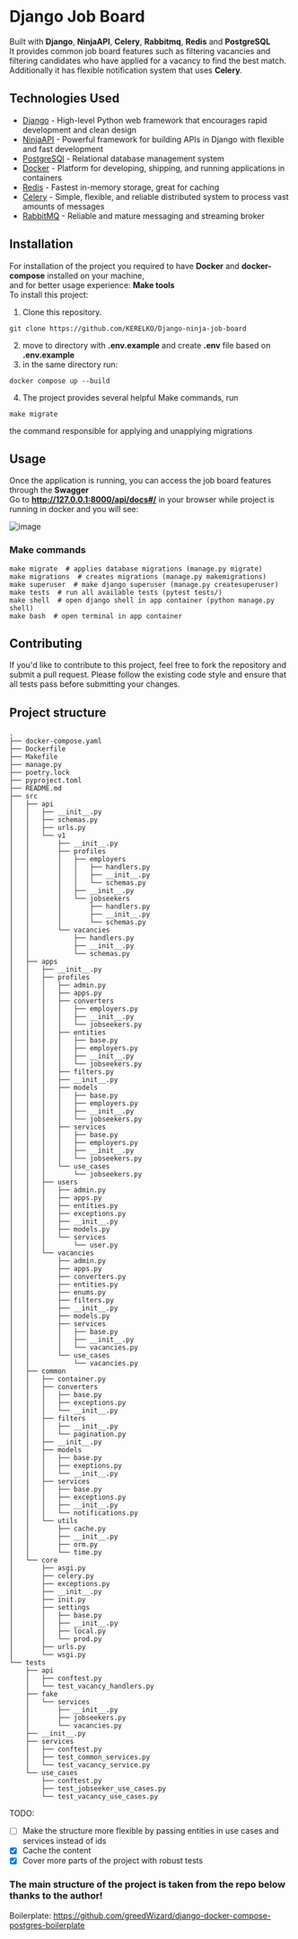 # Django Job Board

Built with **Django**, **NinjaAPI**, **Celery**, **Rabbitmq**, **Redis** and **PostgreSQL**  
It provides common job board features such as filtering vacancies and filtering candidates who have applied for a vacancy to find the best match.   
Additionally it has flexible notification system that uses **Celery**.  

## Technologies Used

- [Django](https://www.djangoproject.com/) - High-level Python web framework that encourages rapid development and clean design
- [NinjaAPI](https://django-ninja.dev/) - Powerful framework for building APIs in Django with flexible and fast development
- [PostgreSQl](https://www.postgresql.org/) - Relational database management system
- [Docker](https://www.docker.com/) - Platform for developing, shipping, and running applications in containers
- [Redis](https://redis.io/) - Fastest in-memory storage, great for caching
- [Celery](https://docs.celeryq.dev/en/stable/) - Simple, flexible, and reliable distributed system to process vast amounts of messages
- [RabbitMQ](https://www.rabbitmq.com/) - Reliable and mature messaging and streaming broker
## Installation
For installation of the project you required to have __Docker__ and __docker-compose__ installed on your machine,  
and for better usage experience: __Make tools__  
To install this project:

1. Clone this repository.
```
git clone https://github.com/KERELKO/Django-ninja-job-board
```
2. move to directory with __.env.example__ and create __.env__ file based on **.env.example**
3. in the same directory run:
```
docker compose up --build
```
4. The project provides several helpful Make commands, run
```
make migrate
```
the command responsible for applying and unapplying migrations

## Usage

Once the application is running, you can access the job board features through the __Swagger__  
Go to __http://127.0.0.1:8000/api/docs#/__ in your browser while project is running in docker and you will see:

![image](https://github.com/KERELKO/Django-ninja-job-board/assets/89779202/729725bf-6716-4cca-9e73-5e1aa2b1a5f3)

### Make commands
```
make migrate  # applies database migrations (manage.py migrate)
make migrations  # creates migrations (manage.py makemigrations) 
make superuser  # make django superuser (manage.py createsuperuser)
make tests  # run all available tests (pytest tests/)
make shell  # open django shell in app container (python manage.py shell)
make bash  # open terminal in app container
```
## Contributing

If you'd like to contribute to this project, feel free to fork the repository and submit a pull request. Please follow the existing code style and ensure that all tests pass before submitting your changes.

## Project structure

```
.
├── docker-compose.yaml
├── Dockerfile
├── Makefile
├── manage.py
├── poetry.lock
├── pyproject.toml
├── README.md
├── src
│   ├── api
│   │   ├── __init__.py
│   │   ├── schemas.py
│   │   ├── urls.py
│   │   └── v1
│   │       ├── __init__.py
│   │       ├── profiles
│   │       │   ├── employers
│   │       │   │   ├── handlers.py
│   │       │   │   ├── __init__.py
│   │       │   │   └── schemas.py
│   │       │   ├── __init__.py
│   │       │   └── jobseekers
│   │       │       ├── handlers.py
│   │       │       ├── __init__.py
│   │       │       └── schemas.py
│   │       └── vacancies
│   │           ├── handlers.py
│   │           ├── __init__.py
│   │           └── schemas.py
│   ├── apps
│   │   ├── __init__.py
│   │   ├── profiles
│   │   │   ├── admin.py
│   │   │   ├── apps.py
│   │   │   ├── converters
│   │   │   │   ├── employers.py
│   │   │   │   ├── __init__.py
│   │   │   │   └── jobseekers.py
│   │   │   ├── entities
│   │   │   │   ├── base.py
│   │   │   │   ├── employers.py
│   │   │   │   ├── __init__.py
│   │   │   │   └── jobseekers.py
│   │   │   ├── filters.py
│   │   │   ├── __init__.py
│   │   │   ├── models
│   │   │   │   ├── base.py
│   │   │   │   ├── employers.py
│   │   │   │   ├── __init__.py
│   │   │   │   └── jobseekers.py
│   │   │   ├── services
│   │   │   │   ├── base.py
│   │   │   │   ├── employers.py
│   │   │   │   ├── __init__.py
│   │   │   │   └── jobseekers.py
│   │   │   └── use_cases
│   │   │       └── jobseekers.py
│   │   ├── users
│   │   │   ├── admin.py
│   │   │   ├── apps.py
│   │   │   ├── entities.py
│   │   │   ├── exceptions.py
│   │   │   ├── __init__.py
│   │   │   ├── models.py
│   │   │   └── services
│   │   │       └── user.py
│   │   └── vacancies
│   │       ├── admin.py
│   │       ├── apps.py
│   │       ├── converters.py
│   │       ├── entities.py
│   │       ├── enums.py
│   │       ├── filters.py
│   │       ├── __init__.py
│   │       ├── models.py
│   │       ├── services
│   │       │   ├── base.py
│   │       │   ├── __init__.py
│   │       │   └── vacancies.py
│   │       └── use_cases
│   │           └── vacancies.py
│   ├── common
│   │   ├── container.py
│   │   ├── converters
│   │   │   ├── base.py
│   │   │   ├── exceptions.py
│   │   │   └── __init__.py
│   │   ├── filters
│   │   │   ├── __init__.py
│   │   │   └── pagination.py
│   │   ├── __init__.py
│   │   ├── models
│   │   │   ├── base.py
│   │   │   ├── exeptions.py
│   │   │   └── __init__.py
│   │   ├── services
│   │   │   ├── base.py
│   │   │   ├── exceptions.py
│   │   │   ├── __init__.py
│   │   │   └── notifications.py
│   │   └── utils
│   │       ├── cache.py
│   │       ├── __init__.py
│   │       ├── orm.py
│   │       └── time.py
│   └── core
│       ├── asgi.py
│       ├── celery.py
│       ├── exceptions.py
│       ├── __init__.py
│       ├── init.py
│       ├── settings
│       │   ├── base.py
│       │   ├── __init__.py
│       │   ├── local.py
│       │   └── prod.py
│       ├── urls.py
│       └── wsgi.py
└── tests
    ├── api
    │   ├── conftest.py
    │   └── test_vacancy_handlers.py
    ├── fake
    │   └── services
    │       ├── __init__.py
    │       ├── jobseekers.py
    │       └── vacancies.py
    ├── __init__.py
    ├── services
    │   ├── conftest.py
    │   ├── test_common_services.py
    │   └── test_vacancy_service.py
    └── use_cases
        ├── conftest.py
        ├── test_jobseeker_use_cases.py
        └── test_vacancy_use_cases.py
```

TODO:
 - [ ] Make the structure more flexible by passing entities in use cases and services instead of ids
 - [X] Cache the content
 - [x] Cover more parts of the project with robust tests  
### The main structure of the project is taken from the repo below thanks to the author!
Boilerplate: https://github.com/greedWizard/django-docker-compose-postgres-boilerplate
